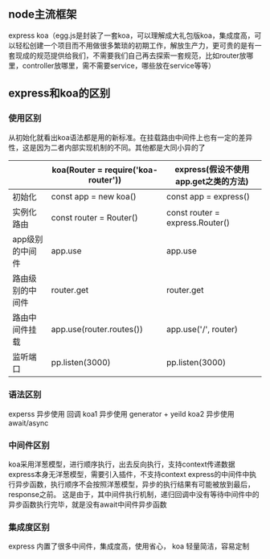 ## node主流框架

express  koa（egg.js是封装了一套koa，可以理解成大礼包版koa，集成度高，可以轻松创建一个项目而不用做很多繁琐的初期工作，解放生产力，更可贵的是有一套现成的规范提供给我们，不需要我们自己再去探索一套规范，比如router放哪里，controller放哪里，需不需要service，哪些放在service等等）

## express和koa的区别

### 使用区别

从初始化就看出koa语法都是用的新标准。在挂载路由中间件上也有一定的差异性，这是因为二者内部实现机制的不同。其他都是大同小异的了

|                  | koa(Router = require('koa-router')) | **express(假设不使用app.get之类的方法)** |
| ---------------- | ----------------------------------- | ---------------------------------------- |
| 初始化           | const app = new koa()               | const app = express()                    |
| 实例化路由       | const router = Router()             | const router = express.Router()          |
| app级别的中间件  | app.use                             | app.use                                  |
| 路由级别的中间件 | router.get                          | router.get                               |
| 路由中间件挂载   | app.use(router.routes())            | app.use('/', router)                     |
| 监听端口         | pp.listen(3000)                     | pp.listen(3000)                          |

### 语法区别

experss 异步使用 回调
koa1 异步使用 generator + yeild
koa2 异步使用 await/async

### 中间件区别

koa采用洋葱模型，进行顺序执行，出去反向执行，支持context传递数据
express本身无洋葱模型，需要引入插件，不支持context
express的中间件中执行异步函数，执行顺序不会按照洋葱模型，异步的执行结果有可能被放到最后，response之前。
这是由于，其中间件执行机制，递归回调中没有等待中间件中的异步函数执行完毕，就是没有await中间件异步函数

### 集成度区别

express 内置了很多中间件，集成度高，使用省心，
koa 轻量简洁，容易定制

#### 

